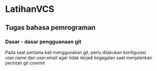 # LatihanVCS
## Tugas bahasa pemrograman

### Dasar - dasar pengguanaan git

Pada saat pertama kali menggunakan git, perlu dilakukan konfigurasi user.name dan user.email agar tidak terjadi kegagalan saat menjalankan perintah git commit
